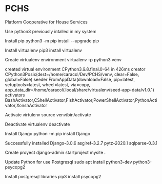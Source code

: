 # PCHS

Platform Cooperative for House Services

Use python3 previously intalled in my system

Install pip
python3 -m pip install --upgrade pip

Install virtualenv
pip3 install virtualenv

Create virtualenv environment
virtualenv -p python3 venv

created virtual environment CPython3.6.8.final.0-64 in 426ms
  creator CPython3Posix(dest=/home/caracol/Dev/PCHS/venv, clear=False, global=False)
  seeder FromAppData(download=False, pip=latest, setuptools=latest, wheel=latest, via=copy, app_data_dir=/home/caracol/.local/share/virtualenv/seed-app-data/v1.0.1)
  activators BashActivator,CShellActivator,FishActivator,PowerShellActivator,PythonActivator,XonshActivator

Activate virtulenv
source venv/bin/activate

Deactivate virtualenv
deactivate

Install Django
python -m pip install Django

Successfully installed Django-3.0.6 asgiref-3.2.7 pytz-2020.1 sqlparse-0.3.1

Create proyect
django-admin startproject mysite .

Update Python for use Postgresql
sudo apt install python3-dev python3-psycopg2

Install postgresql libraries
pip3 install psycopg2
